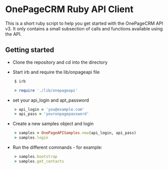 # OnePageCRM Ruby API Client

This is a short ruby script to help you get started with the OnePageCRM API v3.
It only contains a small subsection of calls and functions available using the API.

## Getting started

- Clone the repository and cd into the directory

- Start irb and require the lib/onpageapi file
```bash
    $ irb
```
```ruby
    > require './lib/onepageapi'
```
- set your api_login and apt_password
```ruby
    > api_login = 'you@example.com'
    > api_pass = 'youronpagepassword'
```
- Create a new samples object and login
```ruby
    > samples = OnePageAPISamples.new(api_login, api_pass)
    > samples.login
```
- Run the different commands - for example:
```ruby
    > samples.bootstrap
    > samples.get_contacts
```
